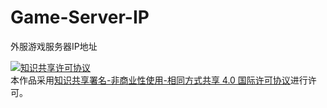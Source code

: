 # Game-Server-IP
外服游戏服务器IP地址

[![知识共享许可协议](https://i.creativecommons.org/l/by-nc-sa/4.0/88x31.png "知识共享许可协议")](http://creativecommons.org/licenses/by-nc-sa/4.0/ "知识共享许可协议")  
本作品采用[知识共享署名-非商业性使用-相同方式共享 4.0 国际许可协议](http://creativecommons.org/licenses/by-nc-sa/4.0/)进行许可。
